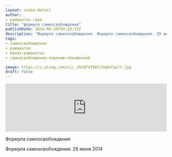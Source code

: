 ```yaml
---
layout: video-detail
author:
- раманатха гири
title: "формула самоосвобождения"
publishDate: 2014-06-29T04:28:15Z
description: "Формула самоосвобождения  Формула самоосвобождения. 28 июня 2014"
tags: 
- самоосвобождение
- раманатха
- монах-раманатха
- самоосвобождение-видению-обнаженной

image: https://i.ytimg.com/vi/_cRiW74T9bY/hqdefault.jpg
draft: false
---
```


<iframe width="100%" src="https://www.youtube.com/embed/_cRiW74T9bY" frameborder="0" allowfullscreen=""></iframe> 

 Формула самоосвобождения

 Формула самоосвобождения. 28 июня 2014   

 
